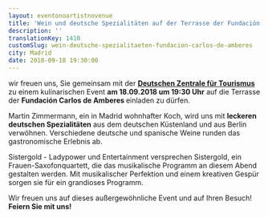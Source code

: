 ```yaml
---
layout: eventonoartistnovenue
title: 'Wein und deutsche Spezialitäten auf der Terrasse der Fundación Carlos de Amberes'
description: ''
translationKey: 1410
customSlug: wein-deutsche-spezialitaeten-fundacion-carlos-de-amberes
city: Madrid
date: 2018-09-18 19:30:00
---
```


 wir freuen uns, Sie gemeinsam mit der <strong><a href="https://www.germany.travel/es/index.html" target="_blank" rel="nofollow noopener noreferrer" rel="noopener">Deutschen Zentrale für Tourismus</a></strong> zu einem kulinarischen Event <strong>am 18.09.2018 um 19:30 Uhr</strong> auf die Terrasse der <strong>Fundación Carlos de Amberes </strong>einladen zu dürfen.

Martin Zimmermann, ein in Madrid wohnhafter Koch, wird uns mit <strong>leckeren deutschen Spezialitäten</strong> aus dem deutschen Küstenland und aus Berlin verwöhnen. Verschiedene deutsche und spanische Weine runden das gastronomische Erlebnis ab.

Sistergold - Ladypower und Entertainment versprechen Sistergold, ein Frauen-Saxofonquartett, die das musikalische Programm an diesem Abend gestalten werden. Mit musikalischer Perfektion und einem kreativen Gespür sorgen sie für ein grandioses Programm.

Wir freuen uns auf dieses außergewöhnliche Event und auf Ihren Besuch! <strong>Feiern Sie mit uns!</strong>
